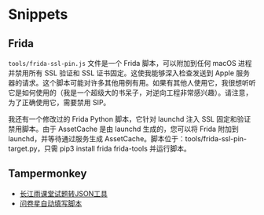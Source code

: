 # Snippets

## Frida

`tools/frida-ssl-pin.js` 文件是一个 Frida 脚本，可以附加到任何 macOS 进程并禁用所有 SSL 验证和 SSL 证书固定。这使我能够深入检查发送到 Apple 服务器的请求。这个脚本可能对许多其他用例有用。如果有其他人使用它，我很想听听它是如何使用的（我是一个超级大的书呆子，对逆向工程非常感兴趣）。请注意，为了正确使用它，需要禁用 SIP。

我还有一个修改过的 Frida Python 脚本，它针对 launchd 注入 SSL 固定和验证禁用脚本。由于 AssetCache 是由 launchd 生成的，您可以将 Frida 附加到 launchd，并等待通过服务生成 AssetCache。脚本位于：tools/frida-ssl-pin-target.py，只需 pip3 install frida frida-tools 并运行脚本。

## Tampermonkey

- [长江雨课堂试题转JSON工具](tampermonkey/changjiang-to-json.js)
- [问卷星自动填写脚本](tampermonkey/wjx-auto-complete.js)
